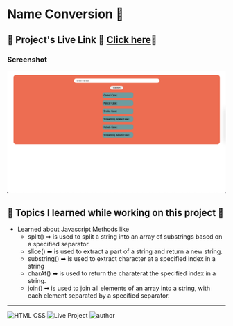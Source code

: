 # Name Conversion 🔀

## 📌 **Project's Live Link 🚀 [Click here](https://nameconversionfsjs.netlify.app/)🔗**

### Screenshot

![project Image](./Image/Name_Conversion.png)

## 📌 Topics I learned while working on this project 📝

- Learned about Javascript Methods like
  - split() ➡ is used to split a string into an array of substrings based on a specified separator.
  - slice() ➡ is used to extract a part of a string and return a new string.
  - substring() ➡ is used to extract character at a specified index in a string
  - charAt() ➡ is used to return the charaterat the specified index in a string.
  - join() ➡ is used to join all elements of an array into a string, with each element separated by a specified separator.

---

![HTML CSS](https://img.shields.io/badge/HTML-CSS-orange)
![Live Project](https://img.shields.io/badge/JavaScript-yellow)
![author](https://img.shields.io/badge/Author-Arpit--Pathak-blue)
